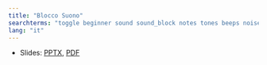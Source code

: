 ```yaml
---
title: "Blocco Suono"
searchterms: "toggle beginner sound sound_block notes tones beeps noises rsf"
lang: "it"
---
```

 <ul>
 <li class="ng-binding">Slides:
 <a href="translations/it/beginner/BloccoSuono.pptx">PPTX</a>,
 <a href="translations/it/beginner/BloccoSuono.pdf">PDF</a>
 </li>
 </ul>
